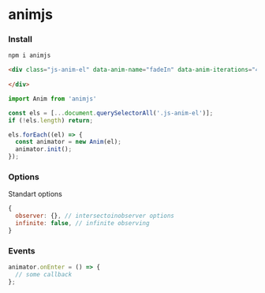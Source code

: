 # animjs

### Install

```html
npm i animjs
```

```html
<div class="js-anim-el" data-anim-name="fadeIn" data-anim-iterations="4" data-anim-delay="1s">
    
</div>
```

```js
import Anim from 'animjs'

const els = [...document.querySelectorAll('.js-anim-el')];
if (!els.length) return;

els.forEach((el) => {
  const animator = new Anim(el);
  animator.init();    
});
```

### Options

Standart options
```js
{
  observer: {}, // intersectoinobserver options
  infinite: false, // infinite observing
}
```

### Events

```js
animator.onEnter = () => {
  // some callback
};
```
